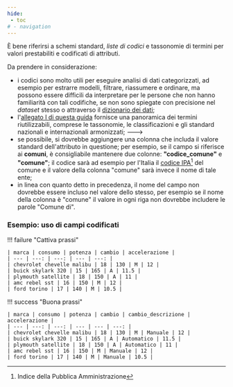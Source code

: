 ```yaml
---
hide:
 - toc
# - navigation
---
```


È bene riferirsi a schemi standard, *liste di codici* e tassonomie di termini per valori prestabiliti e codificati di attributi.

Da prendere in considerazione:

  - i codici sono molto utili per eseguire analisi di dati categorizzati, ad esempio per estrarre modelli, filtrare, riassumere e ordinare, ma possono essere difficili da interpretare per le persone che non hanno familiarità con tali codifiche, se non sono spiegate con precisione nel *dataset* stesso o attraverso il [dizionario dei dati](../Dizionario_dati.md);
  - l'[allegato I di questa guida](./Tassonomie_elenchi_codici.md) fornisce una panoramica dei termini riutilizzabili, comprese le tassonomie, le classificazioni e gli standard nazionali e internazionali armonizzati; --->
  - se possibile, si dovrebbe aggiungere una colonna che includa il valore standard dell'attributo in questione; per esempio, se il campo si riferisce ai **comuni**, è consigliabile mantenere due colonne: **"codice_comune"** e **"comune"**; il codice sarà ad esempio per l'Italia il [codice IPA](https://www.indicepa.gov.it/)[^1] del comune e il valore della colonna "comune" sarà invece il nome di tale ente;
  - in linea con quanto detto in precedenza, il nome del campo non dovrebbe essere incluso nel valore dello stesso, per esempio se il nome della colonna è "comune" il valore in ogni riga non dovrebbe includere le parole "Comune di".

[^1]: Indice della Pubblica Amministrazione

### Esempio: uso di campi codificati

!!! failure "Cattiva prassi"


    | marca | consumo | potenza | cambio | accelerazione |
    | --- | ---: | ---: | --- | ---: |
    | chevrolet chevelle malibu | 18 | 130 | M | 12 |
    | buick skylark 320 | 15 | 165 | A | 11.5 |
    | plymouth satellite | 18 | 150 | A | 11 |
    | amc rebel sst | 16 | 150 | M | 12 |
    | ford torino | 17 | 140 | M | 10.5 |

!!! success "Buona prassi"

    | marca | consumo | potenza | cambio | cambio_descrizione | accelerazione |
    | --- | ---: | ---: | --- | --- | ---: |
    | chevrolet chevelle malibu | 18 | 130 | M | Manuale | 12 |
    | buick skylark 320 | 15 | 165 | A | Automatico | 11.5 |
    | plymouth satellite | 18 | 150 | A | Automatico | 11 |
    | amc rebel sst | 16 | 150 | M | Manuale | 12 |
    | ford torino | 17 | 140 | M | Manuale | 10.5 |
